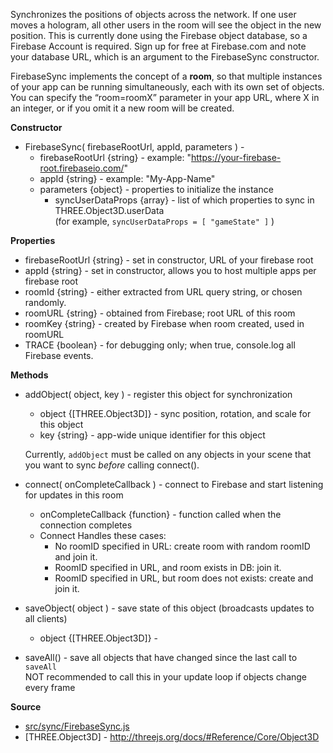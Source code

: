 Synchronizes the positions of objects across the network. If one user moves a hologram, all other users in the room will see the object in the new position. This is currently done using the Firebase object database, so a  Firebase Account is required.  Sign up for free at Firebase.com and note your database URL, which is an argument to the FirebaseSync constructor.  

FirebaseSync implements the concept of a **room**, so that multiple instances of your app can be running simultaneously, each with its own set of objects.  You can specify the “room=roomX” parameter in your app URL, where X in an integer, or if you omit it a new room will be created.

**Constructor**

* FirebaseSync( firebaseRootUrl, appId, parameters ) -
    * firebaseRootUrl {string} - example: "https://your-firebase-root.firebaseio.com/"
    * appId {string} - example: "My-App-Name"
    * parameters {object} - properties to initialize the instance
        * syncUserDataProps {array} - list of which properties to sync in THREE.Object3D.userData  
          (for example,  `syncUserDataProps = [ "gameState" ]` )
          
**Properties**

* firebaseRootUrl {string} - set in constructor, URL of your firebase root
* appId {string} - set in constructor, allows you to host multiple apps per firebase root
* roomId {string} - either extracted from URL query string, or chosen randomly.
* roomURL {string} - obtained from Firebase; root URL of this room
* roomKey {string} - created by Firebase when room created, used in roomURL
* TRACE {boolean} - for debugging only; when true, console.log all Firebase events.

**Methods**

* addObject( object, key ) - register this object for synchronization
    * object {[THREE.Object3D]} - sync position, rotation, and scale for this object
    * key {string} - app-wide unique identifier for this object

    Currently, `addObject` must be called on any objects in your scene that you want to sync *before* calling connect().

* connect( onCompleteCallback ) - connect to Firebase and start listening for updates in this room
    * onCompleteCallback {function} - function called when the connection completes  
    * Connect Handles these cases:
        * No roomID specified in URL: create room with random roomID and join it.
        * RoomID specified in URL, and room exists in DB: join it.
        * RoomID specified in URL, but room does not exists: create and join it.

* saveObject( object ) - save state of this object (broadcasts updates to all clients)
    * object {[THREE.Object3D]} - 

* saveAll() - save all objects that have changed since the last call to `saveAll`  
  NOT recommended to call this in your update loop if objects change every frame


**Source**

* [src/sync/FirebaseSync.js](https://github.com/AltspaceVR/AltspaceSDK/blob/master/src/sync/FirebaseSync.js)
* [THREE.Object3D] - http://threejs.org/docs/#Reference/Core/Object3D
